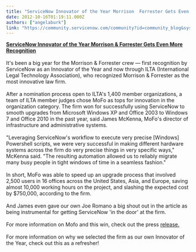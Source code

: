 ```yaml
---
title: "ServiceNow Innovator of the Year Morrison  Forrester Gets Even More Recognition"
date: 2012-10-16T01:19:11.000Z
authors: ["angelaburk"]
link: "https://community.servicenow.com/community?id=community_blog&sys_id=337ce2e1dbd0dbc01dcaf3231f9619d3"
---
```

<p><b><a title="w.law.com/jsp/lawtechnologynews/PubArticleLTN.jsp?id=1202572115996&slreturn=20120910165436" href="http://www.law.com/jsp/lawtechnologynews/PubArticleLTN.jsp?id=1202572115996&amp;slreturn=20120910165436">ServiceNow Innovator of the Year Morrison &amp; Forrester Gets Even More Recognition</a></b><br /><br />It's been a big year for the Morrison &amp; Forrester crew — first recognition by ServiceNow as an Innovator of the Year and now through ILTA (International Legal Technology Association), who recognized Morrison &amp; Forrester as the most innovative law firm.<br /><br />After a nomination process open to ILTA's 1,400 member organizations, a team of ILTA member judges chose MoFo as tops for innovation in the organization category. The firm won for successfully using ServiceNow to smooth upgrades from Microsoft Windows XP and Office 2003 to Windows 7 and Office 2010 in the past year, said James McKenna, MoFo's director of infrastructure and administrative systems. <br /><br />"Leveraging ServiceNow's workflow to execute very precise [Windows] Powershell scripts, we were very successful in making different hardware systems across the firm do very precise things in very specific ways," McKenna said. "The resulting automation allowed us to reliably migrate many busy people in tight windows of time in a seamless fashion."<br /><br />In short, MoFo was able to speed up an upgrade process that involved 2,500 users in 16 offices across the United States, Asia, and Europe, saving almost 10,000 working hours on the project, and slashing the expected cost by $750,000, according to the firm.<br /><br />And James even gave our own Joe Romano a big shout out in the article as being instrumental for getting ServiceNow 'in the door' at the firm.<br /><br />For more information on Mofo and this win, check out the press <a title="w.mofo.com/resources/press-releases/" href="http://www.mofo.com/resources/press-releases/">release.</a> <br /><br />For more information on why we selected the firm as our own Innovator of the Year, check out this as a refresher!</p>